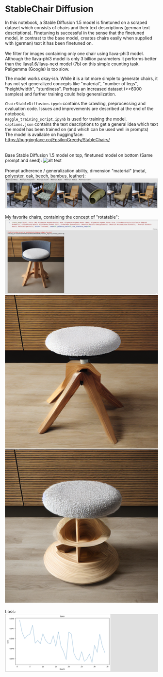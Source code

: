 # StableChair Diffusion
In this notebook, a Stable Diffusion 1.5 model is finetuned on a scraped dataset which consists of chairs and their text descriptions (german text descriptions). Finetuning is successful in the sense that the finetuned model, in contrast to the base model, creates chairs easily when supplied with (german) text it has been finetuned on. <br><br>
We filter for images containing only one chair using llava-phi3 model. Although the llava-phi3 model is only 3 billion parameters it performs better than the llava1.6/llava-next model (7b) on this simple counting task. Paligemma (Google) is too slow.

The model works okay-ish. While it is a lot more simple to generate chairs, it has not yet generalized concepts like "material", "number of legs", "height/width", "sturdiness". Perhaps an increased dataset (>>6000 samples) and further training could help generalization.

``ChairStableDiffusion.ipynb`` contains the crawling, preprocessing and evaluation code. Issues and improvements are described at the end of the notebook. <br>
``Kaggle_training_script.ipynb`` is used for training the model. <br>
``captions.json`` contains the text descriptions to get a general idea which text the model has been trained on (and which can be used well in prompts) <br>
The model is available on huggingface: https://huggingface.co/EpsilonGreedy/StableChairs/<br>
<br><br>
Base Stable Diffusion 1.5 model on top, finetuned model on bottom (Same prompt and seed):
![alt text](images/image-3.png)
<br><br>
Prompt adherence / generalization ability, dimension "material" (metal, polyester, oak, beech, bambus, leather):
![alt text](images/image-5.png)
<br><br>
My favorite chairs, containing the concept of "rotatable":<br>
![alt text](images/image.png)
![alt text](images/image-1.png)
![alt text](images/image-2.png)
<br><br>
Loss:
![alt text](images/image-4.png)



